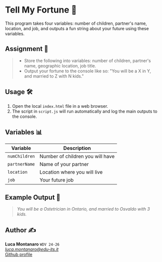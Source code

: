# Tell My Fortune 🔮

This program takes four variables: number of children, partner's name, location, and job, and outputs a fun string about your future using these variables.

## Assignment 📝
> - Store the following into variables: number of children, partner's name, geographic location, job
title.
> - Output your fortune to the console like so: "You will be a X in Y, and married to Z with N
kids."


## Usage 🛠️

1. Open the local `index.html` file in a web browser.
2. The script in `script.js` will run automatically and log the main outputs to the console.

## Variables 📊

| Variable     | Description                        |
|--------------|------------------------------------|
| `numChildren`| Number of children you will have   |
| `partnerName`| Name of your partner               |
| `location`   | Location where you will live       |
| `job`        | Your future job                    |

## Example Output 📜

>*You will be a Ostetrician in Ontario, and married to Osvaldo with 3 kids.* 

## Author ✍️

**Luca Montanaro** `WDV 24-26`  
*luca.montanaro@edu-its.it*  
[Github profile](https://github.com/LucaM0nt)

